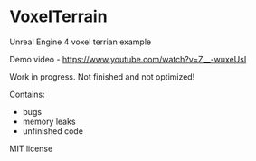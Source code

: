 # VoxelTerrain
Unreal Engine 4 voxel terrian example

Demo video - https://www.youtube.com/watch?v=Z__-wuxeUsI

Work in progress. Not finished and not optimized! 

Contains:
* bugs
* memory leaks
* unfinished code

MIT license
